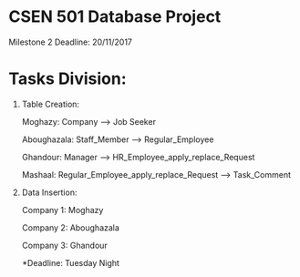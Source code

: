 CSEN 501 Database Project 
==========================

Milestone 2 Deadline: 20/11/2017


Tasks Division:
===============
1. Table Creation:
	
	Moghazy: Company --> Job Seeker

	Aboughazala: Staff_Member --> Regular_Employee

	Ghandour: Manager --> HR_Employee_apply_replace_Request

	Mashaal: Regular_Employee_apply_replace_Request --> Task_Comment

2. Data Insertion: 

	Company 1: Moghazy

	Company 2: Aboughazala

	Company 3: Ghandour

	*Deadline: Tuesday Night
